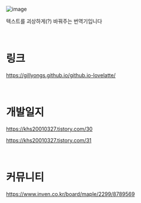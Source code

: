 
![image](https://user-images.githubusercontent.com/101636590/214232502-f8d6984d-02ba-493b-acda-bf67fd40019f.png)

텍스트를 괴상하게(?) 바꿔주는 번역기입니다

<br>

# 링크 
https://gillyongs.github.io/github.io-lovelatte/


<br>

# 개발일지 

https://khs20010327.tistory.com/30

https://khs20010327.tistory.com/31

<br>

# 커뮤니티

https://www.inven.co.kr/board/maple/2299/8789569
